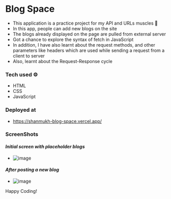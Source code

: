 # Blog Space

- This application is a practice project for my API and URLs muscles 💪
- In this app, people can add new blogs on the site
- The blogs already displayed on the page are pulled from external server
- Got a chance to explore the syntax of fetch in JavaScript
- In addition, I have also learnt about the request methods, and other parameters like headers which are used while sending a request from a client to server
- Also, learnt about the Request-Response cycle

### Tech used ⚙️

- HTML
- CSS
- JavaScript

### Deployed at

- https://shanmukh-blog-space.vercel.app/

### ScreenShots

#### _Initial screen with placeholder blogs_

- ![image](https://github.com/Shanmukh459/Blog-space/assets/52078988/253d8c8d-83d3-4914-b43d-1c5bbb6636f2)

#### _After posting a new blog_

- ![image](https://github.com/Shanmukh459/Blog-space/assets/52078988/fe422697-84ad-4799-80c4-da48809b3fb0)


Happy Coding!
